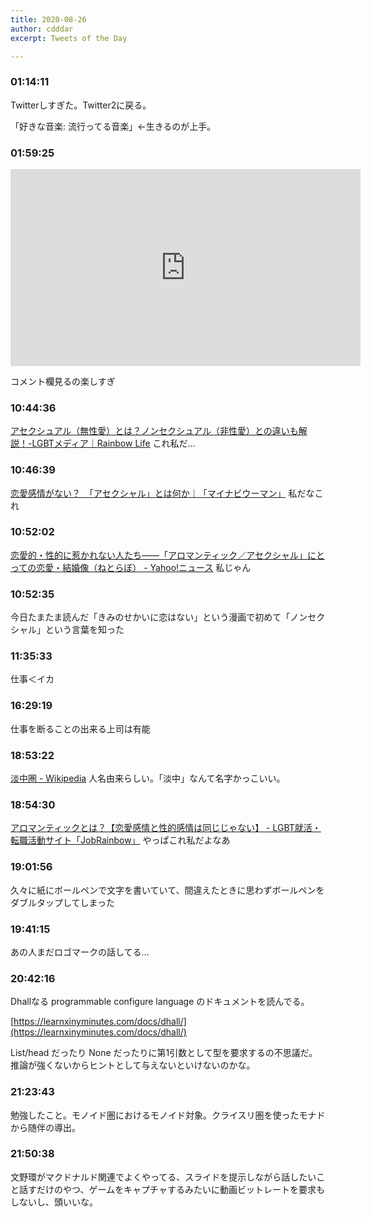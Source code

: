 ```yaml
---
title: 2020-08-26
author: cdddar
excerpt: Tweets of the Day

---
```


### 01:14:11

Twitterしすぎた。Twitter2に戻る。

「好きな音楽: 流行ってる音楽」←生きるのが上手。

### 01:59:25

<iframe width="560" height="315" src="https://www.youtube.com/embed/YnInuWbbPk8" frameborder="0" allow="accelerometer; autoplay; encrypted-media; gyroscope; picture-in-picture" allowfullscreen></iframe>

コメント欄見るの楽しすぎ

### 10:44:36

[アセクシュアル（無性愛）とは？ノンセクシュアル（非性愛）との違いも解説！-LGBTメディア｜Rainbow Life](https://lgbt-life.com/topics/asexual/)
これ私だ…

### 10:46:39

[恋愛感情がない？　「アセクシャル」とは何か｜「マイナビウーマン」](https://woman.mynavi.jp/article/190216-5/)
私だなこれ

### 10:52:02

[恋愛的・性的に惹かれない人たち――「アロマンティック／アセクシャル」にとっての恋愛・結婚像（ねとらぼ） - Yahoo!ニュース](https://news.yahoo.co.jp/articles/c716935ea75a5eea8369ceae4b01406148ddfd1e?page=2)
私じゃん

### 10:52:35

今日たまたま読んだ「きみのせかいに恋はない」という漫画で初めて「ノンセクシャル」という言葉を知った

### 11:35:33

仕事＜イカ

### 16:29:19

仕事を断ることの出来る上司は有能

### 18:53:22

[淡中圏 - Wikipedia](https://ja.wikipedia.org/wiki/%E6%B7%A1%E4%B8%AD%E5%9C%8F)
人名由来らしい。「淡中」なんて名字かっこいい。

### 18:54:30

[アロマンティックとは？【恋愛感情と性的感情は同じじゃない】 - LGBT就活・転職活動サイト「JobRainbow」](https://jobrainbow.jp/magazine/aromantic)
やっぱこれ私だよなあ

### 19:01:56

久々に紙にボールペンで文字を書いていて、間違えたときに思わずボールペンをダブルタップしてしまった

### 19:41:15

あの人まだロゴマークの話してる…

### 20:42:16

Dhallなる programmable configure language のドキュメントを読んでる。

[https://learnxinyminutes.com/docs/dhall/](https://learnxinyminutes.com/docs/dhall/)

List/head だったり None だったりに第1引数として型を要求するの不思議だ。推論が強くないからヒントとして与えないといけないのかな。

### 21:23:43

勉強したこと。モノイド圏におけるモノイド対象。クライスリ圏を使ったモナドから随伴の導出。

### 21:50:38

文野環がマクドナルド関連でよくやってる、スライドを提示しながら話したいこと話すだけのやつ、ゲームをキャプチャするみたいに動画ビットレートを要求もしないし、頭いいな。
